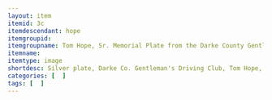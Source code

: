 ```yaml
---
layout: item
itemid: 3c
itemdescendant: hope
itemgroupid: 
itemgroupname: Tom Hope, Sr. Memorial Plate from the Darke County Gentleman's Driving Club 
itemname: 
itemtype: image
shortdesc: Silver plate, Darke Co. Gentleman's Driving Club, Tom Hope, Sr. Memorial 2015  
categories: [  ]
tags: [  ]
---
```







